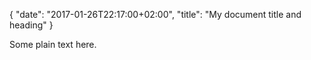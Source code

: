 {
"date": "2017-01-26T22:17:00+02:00",
"title": "My document title and heading"
}

Some plain text here.
